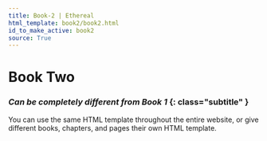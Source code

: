 ```yaml
---
title: Book-2 | Ethereal
html_template: book2/book2.html
id_to_make_active: book2
source: True
---
```


# Book Two
### *Can be completely different from Book 1* {: class="subtitle" }

You can use the same HTML template throughout the entire website, or give different books, chapters, and pages their own HTML template.

